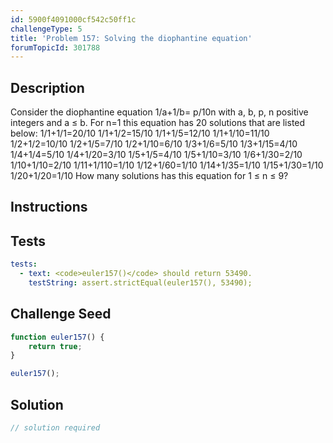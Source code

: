 ```yaml
---
id: 5900f4091000cf542c50ff1c
challengeType: 5
title: 'Problem 157: Solving the diophantine equation'
forumTopicId: 301788
---
```


## Description
<section id='description'>
Consider the diophantine equation 1/a+1/b= p/10n with a, b, p, n positive integers and a ≤ b.
For n=1 this equation has 20 solutions that are listed below:
1/1+1/1=20/10
1/1+1/2=15/10
1/1+1/5=12/10
1/1+1/10=11/10
1/2+1/2=10/10
1/2+1/5=7/10
1/2+1/10=6/10
1/3+1/6=5/10
1/3+1/15=4/10
1/4+1/4=5/10
1/4+1/20=3/10
1/5+1/5=4/10
1/5+1/10=3/10
1/6+1/30=2/10
1/10+1/10=2/10
1/11+1/110=1/10
1/12+1/60=1/10
1/14+1/35=1/10
1/15+1/30=1/10
1/20+1/20=1/10
How many solutions has this equation for 1 ≤ n ≤ 9?
</section>

## Instructions
<section id='instructions'>

</section>

## Tests
<section id='tests'>

```yml
tests:
  - text: <code>euler157()</code> should return 53490.
    testString: assert.strictEqual(euler157(), 53490);

```

</section>

## Challenge Seed
<section id='challengeSeed'>

<div id='js-seed'>

```js
function euler157() {
    return true;
}

euler157();
```

</div>



</section>

## Solution
<section id='solution'>

```js
// solution required
```

</section>
